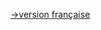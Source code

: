 <!-- 
Copyright Jacques Deschênes, 2021
Ce document fait parti du projet stm32-tbi
https://github.com/picatout/stm32-tbi
-->
[-&GT;version française](syntaxe-fr.md)
